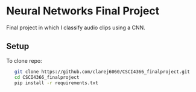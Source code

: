 # Neural Networks Final Project

Final project in which I classify audio clips using a CNN. 

## Setup
To clone repo: 
```bash
   git clone https://github.com/clarej6060/CSCI4366_finalproject.git
   cd CSCI4366_finalproject
   pip install -r requirements.txt
